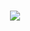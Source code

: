 <h1 align="center">
  <a href="https://git.io/typing-svg">
    <img src="https://readme-typing-svg.herokuapp.com/?lines=Hello,+there!+;I+am+Ashish+Mahajan...;Computer+Science+Sophomore&center=true&size=25">
  </a>
</h1>
